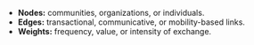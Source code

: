 * **Nodes:** communities, organizations, or individuals.
* **Edges:** transactional, communicative, or mobility-based links.
* **Weights:** frequency, value, or intensity of exchange.